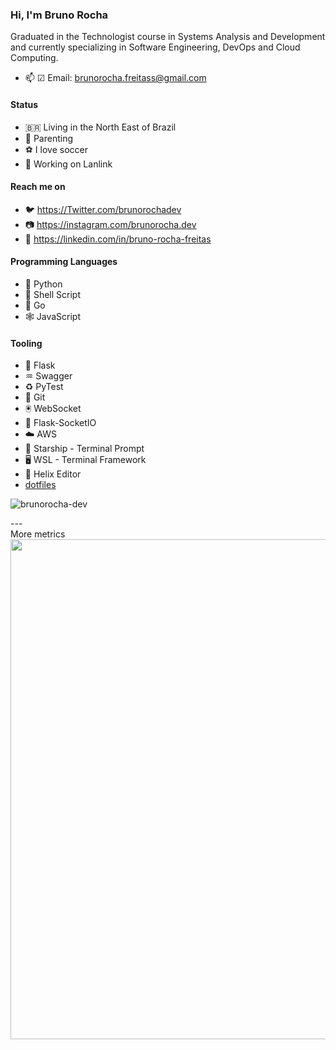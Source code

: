 ### Hi, I'm **Bruno Rocha**

Graduated in the Technologist course in Systems Analysis and Development and currently specializing in Software Engineering, DevOps and Cloud Computing.

- 📫 ☑ Email: brunorocha.freitass@gmail.com

#### Status
  - 🇧🇷  Living in the North East of Brazil
  - 👶 Parenting
  - ⚽ I love soccer
  - 👷 Working on Lanlink

#### Reach me on

- 🐦 https://Twitter.com/brunorochadev
- 📷 https://instagram.com/brunorocha.dev
- 👷 https://linkedin.com/in/bruno-rocha-freitas

#### Programming Languages

- 🐍 Python
- 🐚 Shell Script
- 🐹 Go
- 🕸️ JavaScript

#### Tooling 

- 👾 Flask
- ♒ Swagger
- ♻️ PyTest
- 🚩 Git
- 🖲️ WebSocket
- 🔌 Flask-SocketIO
- ☁️ AWS
- 🚢 Starship - Terminal Prompt
- 🖥️ WSL - Terminal Framework
- 🧬 Helix Editor
- [dotfiles](https://github.com/brunorocha-dev/dotfiles)      

<p align="left"> <img src="https://komarev.com/ghpvc/?username=brunorocha-dev" alt="brunorocha-dev" /> </p>
---
<summary>More metrics</summary>

<img src="https://cr-skills-chart-widget.azurewebsites.net/api/api?username=rochacbruno&skills=python,shell,html,javascript" width="800" />

</details>
